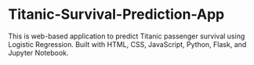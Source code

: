 # Titanic-Survival-Prediction-App
This is web-based application to predict Titanic passenger survival using Logistic Regression. Built with HTML, CSS, JavaScript, Python, Flask, and Jupyter Notebook. 
